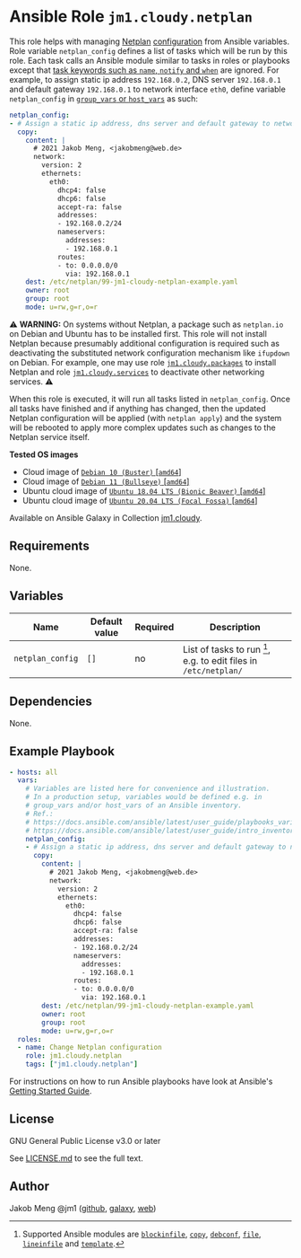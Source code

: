 # Ansible Role `jm1.cloudy.netplan`

This role helps with managing [Netplan][netplan] [configuration][netplan-ref] from Ansible variables. Role variable
`netplan_config` defines a list of tasks which will be run by this role. Each task calls an Ansible module similar to
tasks in roles or playbooks except that [task keywords such as `name`, `notify` and `when`][playbooks-keywords] are
ignored. For example, to assign static ip address `192.168.0.2`, DNS server `192.168.0.1` and default gateway
`192.168.0.1` to network interface `eth0`, define variable `netplan_config` in [`group_vars` or `host_vars`][
ansible-inventory] as such:

```yml
netplan_config:
- # Assign a static ip address, dns server and default gateway to network interface eth0
  copy:
    content: |
      # 2021 Jakob Meng, <jakobmeng@web.de>
      network:
        version: 2
        ethernets:
          eth0:
            dhcp4: false
            dhcp6: false
            accept-ra: false
            addresses:
            - 192.168.0.2/24
            nameservers:
              addresses:
              - 192.168.0.1
            routes:
            - to: 0.0.0.0/0
              via: 192.168.0.1
    dest: /etc/netplan/99-jm1-cloudy-netplan-example.yaml
    owner: root
    group: root
    mode: u=rw,g=r,o=r
```

:warning: **WARNING:**
On systems without Netplan, a package such as `netplan.io` on Debian and Ubuntu has to be installed first. This role
will not install Netplan because presumably additional configuration is required such as deactivating the substituted
network configuration mechanism like `ifupdown` on Debian. For example, one may use role [`jm1.cloudy.packages`][
jm1-cloudy-packages] to install Netplan and role [`jm1.cloudy.services`][jm1-cloudy-services] to deactivate other
networking services.
:warning:

When this role is executed, it will run all tasks listed in `netplan_config`. Once all tasks have finished and if
anything has changed, then the updated Netplan configuration will be applied (with `netplan apply`) and the system will
be rebooted to apply more complex updates such as changes to the Netplan service itself.

[ansible-inventory]: https://docs.ansible.com/ansible/latest/user_guide/intro_inventory.html
[jm1-cloudy-packages]: ../packages/
[jm1-cloudy-services]: ../services/
[netplan]: https://netplan.io/
[netplan-ref]: https://netplan.io/reference/
[playbooks-keywords]: https://docs.ansible.com/ansible/latest/reference_appendices/playbooks_keywords.html

**Tested OS images**
- Cloud image of [`Debian 10 (Buster)` \[`amd64`\]](https://cdimage.debian.org/cdimage/openstack/current/)
- Cloud image of [`Debian 11 (Bullseye)` \[`amd64`\]](https://cdimage.debian.org/images/cloud/bullseye/latest/)
- Ubuntu cloud image of [`Ubuntu 18.04 LTS (Bionic Beaver)` \[`amd64`\]](https://cloud-images.ubuntu.com/bionic/current/)
- Ubuntu cloud image of [`Ubuntu 20.04 LTS (Focal Fossa)` \[`amd64`\]](https://cloud-images.ubuntu.com/focal/)

Available on Ansible Galaxy in Collection [jm1.cloudy](https://galaxy.ansible.com/jm1/cloudy).

## Requirements

None.

## Variables

| Name             | Default value | Required | Description |
| ---------------- | ------------- | -------- | ----------- |
| `netplan_config` | `[]`          | no       | List of tasks to run [^supported-modules], e.g. to edit files in `/etc/netplan/` |

[^supported-modules]: Supported Ansible modules are [`blockinfile`][ansible-module-blockinfile], [`copy`][
ansible-module-copy], [`debconf`][ansible-module-debconf], [`file`][ansible-module-file], [`lineinfile`][
ansible-module-lineinfile] and [`template`][ansible-module-template].

[ansible-module-blockinfile]: https://docs.ansible.com/ansible/latest/collections/ansible/builtin/blockinfile_module.html
[ansible-module-copy]: https://docs.ansible.com/ansible/latest/collections/ansible/builtin/copy_module.html
[ansible-module-debconf]: https://docs.ansible.com/ansible/latest/collections/ansible/builtin/debconf_module.html
[ansible-module-file]: https://docs.ansible.com/ansible/latest/collections/ansible/builtin/file_module.html
[ansible-module-lineinfile]: https://docs.ansible.com/ansible/latest/collections/ansible/builtin/lineinfile_module.html
[ansible-module-template]: https://docs.ansible.com/ansible/latest/collections/ansible/builtin/template_module.html

## Dependencies

None.

## Example Playbook

```yml
- hosts: all
  vars:
    # Variables are listed here for convenience and illustration.
    # In a production setup, variables would be defined e.g. in
    # group_vars and/or host_vars of an Ansible inventory.
    # Ref.:
    # https://docs.ansible.com/ansible/latest/user_guide/playbooks_variables.html
    # https://docs.ansible.com/ansible/latest/user_guide/intro_inventory.html
    netplan_config:
    - # Assign a static ip address, dns server and default gateway to network interface eth0
      copy:
        content: |
          # 2021 Jakob Meng, <jakobmeng@web.de>
          network:
            version: 2
            ethernets:
              eth0:
                dhcp4: false
                dhcp6: false
                accept-ra: false
                addresses:
                - 192.168.0.2/24
                nameservers:
                  addresses:
                  - 192.168.0.1
                routes:
                - to: 0.0.0.0/0
                  via: 192.168.0.1
        dest: /etc/netplan/99-jm1-cloudy-netplan-example.yaml
        owner: root
        group: root
        mode: u=rw,g=r,o=r
  roles:
  - name: Change Netplan configuration
    role: jm1.cloudy.netplan
    tags: ["jm1.cloudy.netplan"]
```

For instructions on how to run Ansible playbooks have look at Ansible's
[Getting Started Guide](https://docs.ansible.com/ansible/latest/network/getting_started/first_playbook.html).

## License

GNU General Public License v3.0 or later

See [LICENSE.md](../../LICENSE.md) to see the full text.

## Author

Jakob Meng
@jm1 ([github](https://github.com/jm1), [galaxy](https://galaxy.ansible.com/jm1), [web](http://www.jakobmeng.de))
